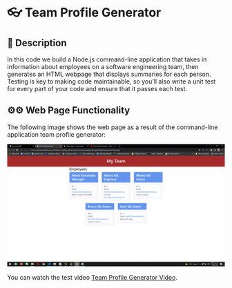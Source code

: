 #  👓 Team Profile Generator

## 📄 Description

In this code we build a Node.js command-line application that takes in information about employees on a software engineering team, then generates an HTML webpage that displays summaries for each person. Testing is key to making code maintainable, so you’ll also write a unit test for every part of your code and ensure that it passes each test.


## ⚙⚙ Web Page Functionality

The following image shows the web page as a result of the command-line application team profile generator:

![Team Profile Generator Page](./images/teamProfileGenerator.png)


You can watch the test video [Team Profile Generator Video](https://www.youtube.com/watch?v=jPlWvkhGnf0).
